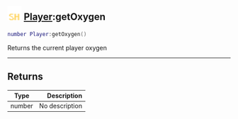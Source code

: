 ## <img src="../../.gitbook/assets/shared.png" width="32" height="32" /> [Player](../player/README.md):getOxygen

```lua
number Player:getOxygen()
```

Returns the current player oxygen<br>

-----------------
## Returns

| Type   | Description |
| ------ | ----------: |
| number | No description |
